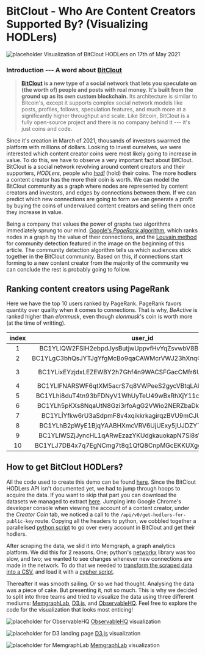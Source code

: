 # BitClout - Who Are Content Creators Supported By? (Visualizing HODLers)

![placeholder](TODO)
Visualization of BitClout HODLers on 17th of May 2021

### Introduction --- A word about [BitClout](https://bitclout.com)
> **[BitClout](https://docs.bitclout.com/) is a new type of a social network that lets you speculate on (the worth of) people and posts with real money.
> It's built from the ground up as its own custom blockchain.**
> Its architecture is similar to Bitcoin's, except it supports complex social network models like posts, profiles, follows, speculation features, and much more at a significantly higher throughput and scale.
> Like Bitcoin, BitClout is a fully open-source project and there is no company behind it --- it's just coins and code.

Since it's creation in March of 2021, thousands of investors swarmed the platform with millions of dollars.
Looking to invest ourselves, we were interested which content creator coins were most likely going to increase in value.
To do this, we have to observe a very important fact about BitClout.
BitClout is a social network revolving around content creators and their supporters, *HODLers*, people who [*hodl*](https://www.investopedia.com/terms/h/hodl.asp) (hold) their coins.
The more hodlers a content creator has the more their coin is worth.
We can model the BitClout community as a graph where nodes are represented by content creators and investors, and edges by connections between them.
If we can predict which new connections are going to form we can generate a profit by buying the coins of undervalued content creators and selling them once they increase in value.

Being a company that values the power of graphs two algorithms immediately sprung to our mind.
[Google's *PageRank* algorithm](https://en.wikipedia.org/wiki/PageRank), which ranks nodes in a graph by the value of their connections, and the [Louvain method](https://en.wikipedia.org/wiki/Louvain_method) for community detection featured in the image on the beginning of this article.
The community detection algorithm tells us which audiences stick together in the BitClout community.
Based on this, if connections start forming to a new content creator from the majority of the community we can conclude the rest is probably going to follow.

## Ranking content creators using PageRank
Here we have the top 10 users ranked by PageRank.
PageRank favors quantity over quality when it comes to connections.
That is why, *BeActive* is ranked higher than *elonmusk*, even though *elonmusk*'s coin is worth more (at the time of writting).

index | user_id | username | rank
:----:|:-------:|:--------:|:---:
1  | BC1YLIQW2FSIH2ebpdJysButjwUppvfHvYqZsvwbV8B9mNE7iWJEJZ3  | BeActive      | 0.06534831469247263
2  | BC1YLgC3bhQsJYTJgYfgMcBo9qaCAWMcrVWJ23hXnqCwKESKMmge7wz  | Cloutrex      | 0.02877110638112634
3  | BC1YLixEYzjdxLEZEWBY2h7Ghf4n9WACSFGacCMfr6UhhMFgTgHBwi5  | Taylor Richey | 0.018742750007415286
4  | BC1YLIFNARSWF6qtXM5acrS7q8VWPeeS2gycVBtqLALKE4c1V3kx4US  | elonmusk      | 0.011899533689265654
5  | BC1YLhi8duT4tn93bFDNyV1WhUyTeU49wBxRhXjY11cSmR429 JAb3dZ | nightcoremtb  | 0.010067757879769686
6  | BC1YLh5pKXs8NqaUtN8Gzi3rfoAgG2VWio2NERZbaDkG8T2x7wRnSwa  | cloutfeed     | 0.00759060317028377
7  | BC1YLİYfkw6rU3aSdpmF8v4xqikkrkagirqzBVU9mCJUVKwR76FdV5f  | Davidsun      | 0.006058864365693246
8  | BC1YLhB2pWyE1BjqYAABHXmcVRV6UjUExy5jUJDZYT9GTi730h5Raq   | jakeclark     | 0.005341668427896169
9  | BC1YLIWSZjJyncHL1qARwEzazYKUdgkauokapN7Si8sWRkxB6E3kXKH  | Angelad       | 0.005272945921252985
10 | BC1YLJ7DB4x7q7EgNCmg7t8q1QfQ8CnpMGcEKKUXgg5NTaf4Q1X6xds  | iActive       | 0.004981355396576359

## How to get BitClout HODLers?
All the code used to create this demo can be found [here](https://github.com/memgraph/bitclout-visualizing-hodlers).
Since the BitClout HODLers API isn't documented yet, we had to jump through hoops to acquire the data.
If you want to skip that part you can download the datasets we managed to extract [here](TODO).
Jumping into Google Chrome's developer console when viewing the account of a content creator, under the *Creator Coin* tab, we noticed a call to the `/api/v0/get-hodlers-for-public-key` route.
Copying all the headers to python, we cobbled together a parallelised [python script](https://github.com/memgraph/bitclout-visualizing-hodlers/blob/main/scraper/get_hodlers_async.py) to go over every account in BitClout and get their hodlers.

After scraping the data, we slid it into Memgraph, a graph analytics platform.
We did this for 2 reasons.
One; python's [networkx](https://networkx.org/) library was too slow, and two;  we wanted to see changes whenever new connections are made in the network.
To do that we needed to [transform the scraped data into a CSV](https://github.com/memgraph/bitclout-visualizing-hodlers/blob/main/scraper/convert_jsons_to_csvs.py), and load it with a [cypher script](https://github.com/memgraph/bitclout-visualizing-hodlers/blob/main/scraper/input.cypher).

Thereafter it was smooth sailing.
Or so we had thought.
Analysing the data was a piece of cake.
But presenting it, not so much.
This is why we decided to split into three teams and tried to visualize the data using three different mediums: [MemgraphLab](https://memgraph.com/product/lab), [D3.js](https://d3js.org/), and [ObservableHQ](https://observablehq.com/).
Feel free to explore the code for the visualization that looks most enticing!

![placeholder for ObservableHQ](TODO)
[ObservableHQ](https://observablehq.com/@mfrancekovic/bitclout-network) visualization

![placeholder for D3 landing page](TODO)
[D3.js](TODO) visualization

![placeholder for MemgraphLab](TODO)
[MemgraphLab](TODO) visualization
